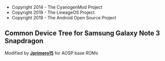 * Copyright 2014 - The CyanogenMod Project
* Copyright 2019 - The LineageOS Project
* Copyright 2019 - The Android Open Source Project



Common Device Tree for Samsung Galaxy Note 3 Snapdragon
-------------------------------------------------------


Modified by  **[Jprimero15](http://github.com/jprimero15/ "Jprimero15")** for AOSP base ROMs
